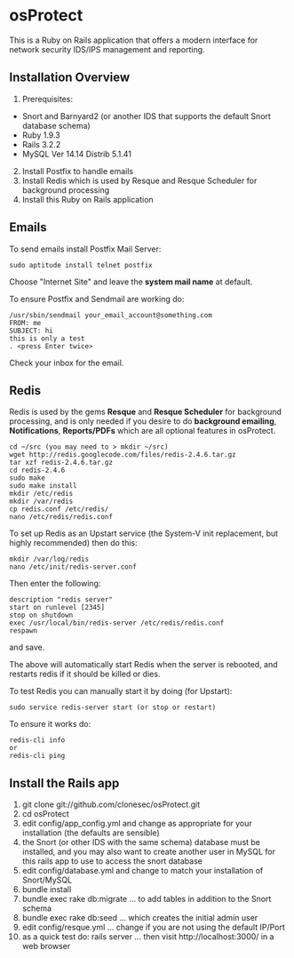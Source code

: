 # osProtect

This is a Ruby on Rails application that offers a modern interface for network security IDS/IPS management and reporting.

## Installation Overview

1. Prerequisites:
  * Snort and Barnyard2 (or another IDS that supports the default Snort database schema)
  * Ruby 1.9.3
  * Rails 3.2.2
  * MySQL Ver 14.14 Distrib 5.1.41
2. Install Postfix to handle emails
3. Install Redis which is used by Resque and Resque Scheduler for background processing
4. Install this Ruby on Rails application

## Emails

To send emails install Postfix Mail Server:

```
sudo aptitude install telnet postfix
```

Choose "Internet Site" and leave the **system mail name** at default.

To ensure Postfix and Sendmail are working do:

```
/usr/sbin/sendmail your_email_account@something.com
FROM: me
SUBJECT: hi
this is only a test
. <press Enter twice>
```

Check your inbox for the email.

## Redis

Redis is used by the gems **Resque** and **Resque Scheduler** for background processing, and is only
needed if you desire to do **background emailing**, **Notifications**, **Reports/PDFs** which are 
all optional features in osProtect.

```
cd ~/src (you may need to > mkdir ~/src)
wget http://redis.googlecode.com/files/redis-2.4.6.tar.gz
tar xzf redis-2.4.6.tar.gz
cd redis-2.4.6
sudo make
sudo make install
mkdir /etc/redis
mkdir /var/redis
cp redis.conf /etc/redis/
nano /etc/redis/redis.conf
```

To set up Redis as an Upstart service (the System-V init replacement, but highly recommended) then do this:

```
mkdir /var/log/redis
nano /etc/init/redis-server.conf
```
Then enter the following:

```
description "redis server"
start on runlevel [2345]
stop on shutdown
exec /usr/local/bin/redis-server /etc/redis/redis.conf
respawn
```

and save.

The above will automatically start Redis when the server is rebooted, and restarts redis if it should be killed or dies.

To test Redis you can manually start it by doing (for Upstart):

```
sudo service redis-server start (or stop or restart)
```

To ensure it works do:

```
redis-cli info
or
redis-cli ping
```

## Install the Rails app

1. git clone git://github.com/clonesec/osProtect.git
2. cd osProtect
3. edit config/app_config.yml and change as appropriate for your installation (the defaults are sensible)
4. the Snort (or other IDS with the same schema) database must be installed, and you may also want to create another user in 
MySQL for this rails app to use to access the snort database
5. edit config/database.yml and change to match your installation of Snort/MySQL
6. bundle install
7. bundle exec rake db:migrate ... to add tables in addition to the Snort schema
8. bundle exec rake db:seed ... which creates the initial admin user
9. edit config/resque.yml ... change if you are not using the default IP/Port
10. as a quick test do: rails server ... then visit http://localhost:3000/ in a web browser
